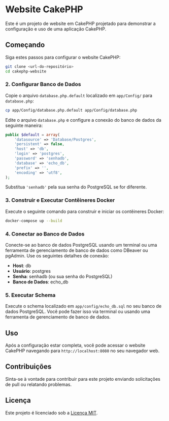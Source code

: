 # Website CakePHP

Este é um projeto de website em CakePHP projetado para demonstrar a configuração e uso de uma aplicação CakePHP.

## Começando

Siga estes passos para configurar o website CakePHP:

```bash
git clone <url-do-repositório>
cd cakephp-website
```

### 2. Configurar Banco de Dados

Copie o arquivo `database.php.default` localizado em `app/Config/` para `database.php`:

```bash
cp app/Config/database.php.default app/Config/database.php
```

Edite o arquivo `database.php` e configure a conexão do banco de dados da seguinte maneira:

```php
public $default = array(
    'datasource' => 'Database/Postgres',
    'persistent' => false,
    'host' => 'db',
    'login' => 'postgres',
    'password' => 'senhadb',
    'database' => 'echo_db',
    'prefix' => '',
    'encoding' => 'utf8',
);
```

Substitua `'senhadb'` pela sua senha do PostgreSQL se for diferente.

### 3. Construir e Executar Contêineres Docker

Execute o seguinte comando para construir e iniciar os contêineres Docker:

```bash
docker-compose up --build
```

### 4. Conectar ao Banco de Dados

Conecte-se ao banco de dados PostgreSQL usando um terminal ou uma ferramenta de gerenciamento de banco de dados como DBeaver ou pgAdmin. Use os seguintes detalhes de conexão:

- **Host**: db
- **Usuário**: postgres
- **Senha**: senhadb (ou sua senha do PostgreSQL)
- **Banco de Dados**: echo_db

### 5. Executar Schema

Execute o schema localizado em `app/config/echo_db.sql` no seu banco de dados PostgreSQL. Você pode fazer isso via terminal ou usando uma ferramenta de gerenciamento de banco de dados.

## Uso

Após a configuração estar completa, você pode acessar o website CakePHP navegando para `http://localhost:8080` no seu navegador web.

## Contribuições

Sinta-se à vontade para contribuir para este projeto enviando solicitações de pull ou relatando problemas.

## Licença

Este projeto é licenciado sob a [Licença MIT](LICENSE).
